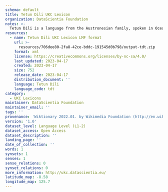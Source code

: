 ```yaml
---
schema: default
title: Tetun Dili UKC Lexicon
organization: DataScientia Foundation
notes: >-
  Tetun Dili is a language from the Austronesian family, spoken in Oceania. The UKC Lexicon of Tetun Dili is represented as a lexico-semantic network. It consists of words, word senses, synsets, as well as sense-level and synset-level relationships.
resources:
  - name: Tetun Dili UKC Lexicon LMF format
    url: >-
      resources/706dee80-2fa8-42ce-bddc-191545d0b798/output-tdt.zip
    format: xml
    license: https://creativecommons.org/licenses/by-nc-sa/4.0/
    last_updated: 2023-04-17
    created: 2023-04-17
    size: 752
    release_date: 2023-04-17
    distribution_document: ''
    language: Tetun Dili
    language_code: tdt
category:
  - UKC Lexicons
maintainer: DataScientia Foundation
maintainer_email: ''
tags: ''
provenance: 'Wiktionary 2022.01. by Wikimedia Foundation (http://en.wiktionary.org); Princeton WordNet 2.1 by Princeton University (https://wordnet.princeton.edu)'
version: '1.0'
dataset_level: Language Level (L1-2)
dataset_access: Open Access
dataset_description: ''
landing_page: ''
date_of_collection: ''
words: 1
synsets: 1
senses: 1
sense_relations: 0
synset_relations: 0
more_information: http://ukc.datascientia.eu/
latitude_map: -8.58
longitude_map: 125.7
---
```

